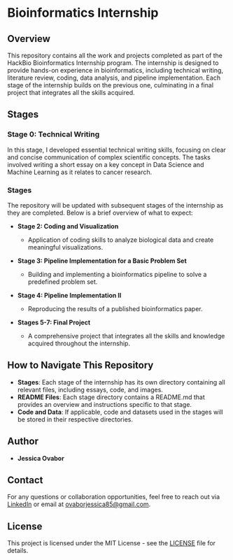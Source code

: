 # Bioinformatics Internship

## Overview

This repository contains all the work and projects completed as part of the HackBio Bioinformatics Internship program. The internship is designed to provide hands-on experience in bioinformatics, including technical writing, literature review, coding, data analysis, and pipeline implementation. Each stage of the internship builds on the previous one, culminating in a final project that integrates all the skills acquired.

## Stages

### Stage 0: Technical Writing
In this stage, I developed essential technical writing skills, focusing on clear and concise communication of complex scientific concepts. The tasks involved writing a short essay on a key concept in Data Science and Machine Learning as it relates to cancer research.

### Stages
The repository will be updated with subsequent stages of the internship as they are completed. Below is a brief overview of what to expect:

- **Stage 2: Coding and Visualization**
  - Application of coding skills to analyze biological data and create meaningful visualizations.

- **Stage 3: Pipeline Implementation for a Basic Problem Set**
  - Building and implementing a bioinformatics pipeline to solve a predefined problem set.

- **Stage 4: Pipeline Implementation II**
  - Reproducing the results of a published bioinformatics paper.

- **Stages 5-7: Final Project**
  - A comprehensive project that integrates all the skills and knowledge acquired throughout the internship.

## How to Navigate This Repository

- **Stages**: Each stage of the internship has its own directory containing all relevant files, including essays, code, and images.
- **README Files**: Each stage directory contains a README.md that provides an overview and instructions specific to that stage.
- **Code and Data**: If applicable, code and datasets used in the stages will be stored in their respective directories.

## Author

- **Jessica Ovabor**

## Contact

For any questions or collaboration opportunities, feel free to reach out via [LinkedIn](https://www.linkedin.com/in/jovabor/) or email at ovaborjessica85@gmail.com.

## License

This project is licensed under the MIT License - see the [LICENSE](./LICENSE) file for details.
